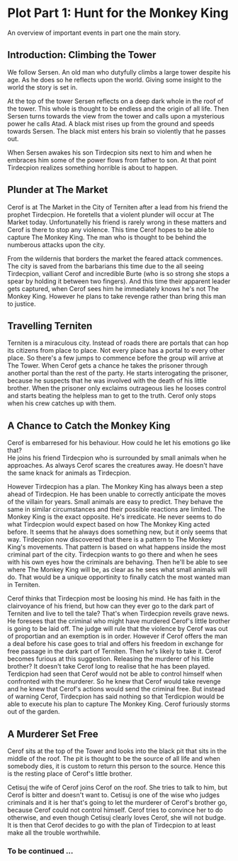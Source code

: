 Plot Part 1: Hunt for the Monkey King
=====================================

An overview of important events in part one the main story.


Introduction: Climbing the Tower
--------------------------------

We follow Sersen. An old man who dutyfully climbs a large tower despite his age.
As he does so he reflects upon the world. Giving some insight to the world the story is set in.

At the top of the tower Sersen reflects on a deep dark whole in the roof of the tower.
This whole is thought to be endless and the origin of all life.
Then Sersen turns towards the view from the tower and calls upon a mysterious power he calls Atad.
A black mist rises up from the ground and speeds towards Sersen.
The black mist enters his brain so violently that he passes out.

When Sersen awakes his son Tirdecpion sits next to him and when he embraces him some of the power flows from father to son.
At that point Tirdecpion realizes something horrible is about to happen.
 

Plunder at The Market
---------------------

Cerof is at The Market in the City of Terniten after a lead from his friend the prophet Tirdecpion.
He foretells that a violent plunder will occur at The Market today.
Unfortunatelly his friend is rarely wrong in these matters and Cerof is there to stop any violence.
This time Cerof hopes to be able to capture The Monkey King.
The man who is thought to be behind the numberous attacks upon the city.

From the wildernis that borders the market the feared attack commences.
The city is saved from the barbarians this time due to the all seeing Tirdecpion, valliant Cerof and incredible Burte
(who is so strong she stops a spear by holding it between two fingers).
And this time their apparent leader gets captured, when Cerof sees him he immediately knows he's not The Monkey King.
However he plans to take revenge rather than bring this man to justice.


Travelling Terniten
-------------------

Terniten is a miraculous city. Instead of roads there are portals that can hop its citizens from place to place.
Not every place has a portal to every other place. So there's a few jumps to commence before the group will arrive at The Tower.
When Cerof gets a chance he takes the prisoner through another portal than the rest of the party.
He starts interogating the prisoner, because he suspects that he was involved with the death of his little brother.
When the prisoner only exclaims outrageous lies he looses control and starts beating the helpless man to get to the truth.
Cerof only stops when his crew catches up with them.


A Chance to Catch the Monkey King
---------------------------------

Cerof is embarresed for his behaviour. How could he let his emotions go like that?  
He joins his friend Tirdecpion who is surrounded by small animals when he approaches.
As always Cerof scares the creatures away. He doesn't have the same knack for animals as Tirdecpion.

However Tirdecpion has a plan.
The Monkey King has always been a step ahead of Tirdecpion. He has been unable to correctly anticipate the moves of the villain for years.
Small animals are easy to predict. They behave the same in similar circumstances and their possible reactions are limited.
The Monkey King is the exact opposite. He's irredicate.
He never seems to do what Tirdecpion would expect based on how The Monkey King acted before.
It seems that he always does something new, but it only seems that way.
Tirdecpion now discovered that there is a pattern to The Monkey King's movements.
That pattern is based on what happens inside the most criminal part of the city.
Tirdecpion wants to go there and when he sees with his own eyes how the criminals are behaving.
Then he'll be able to see where The Monkey King will be, as clear as he sees what small animals will do.
That would be a unique opportinity to finally catch the most wanted man in Terniten.

Cerof thinks that Tirdecpion most be loosing his mind.
He has faith in the clairvoyance of his friend, but how can they ever go to the dark part of Terniten and live to tell the tale?
That's when Tirdecpion reveils grave news. He foresees that the criminal who might have murdered Cerof's little brother is going to be laid off.
The judge will rule that the violence by Cerof was out of proportian and an exemption is in order.
However if Cerof offers the man a deal before his case goes to trial and offers his freedom in exchange for free passage in the dark part of Terniten.
Then he's likely to take it.
Cerof becomes furious at this suggestion. Releasing the murderer of his little brother?
It doesn't take Cerof long to realise that he has been played.
Terdicpion had seen that Cerof would not be able to control himself when confronted with the murderer.
So he knew that Cerof would take revenge and he knew that Cerof's actions would send the criminal free. 
But instead of warning Cerof, Tirdecpion has said nothing so that Terdicpion would be able to execute his plan to capture The Monkey King.
Cerof furiously storms out of the garden.


A Murderer Set Free
-------------------

Cerof sits at the top of the Tower and looks into the black pit that sits in the middle of the roof.
The pit is thought to be the source of all life and when somebody dies,
it is custom to return this person to the source.
Hence this is the resting place of Cerof's little brother.

Cetisuj the wife of Cerof joins Cerof on the roof. She tries to talk to him, but Cerof is bitter and doesn't want to.
Cetisuj is one of the wise who judges criminals and it is her that's going to let the murderer of Cerof's brother go,
because Cerof could not control himself.
Cerof tries to convince her to do otherwise, and even though Cetisuj clearly loves Cerof, she will not budge.
It is then that Cerof decides to go with the plan of Tirdecpion to at least make all the trouble worthwhile.


### To be continued ...
